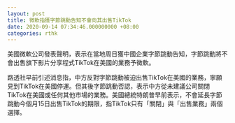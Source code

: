 ```yaml
---
layout: post
title: 微軟指獲字節跳動告知不會向其出售TikTok
date: 2020-09-14 07:34:46.000000000 +08:00
categories: rthk
---
```


美國微軟公司發表聲明，表示在當地周日獲中國企業字節跳動告知，字節跳動將不會出售旗下影片分享程式TikTok在美國的業務予微軟。

路透社早前引述消息指，中方反對字節跳動被迫出售TikTok在美國的業務，寧願見到TikTok在美國停運。但其後字節跳動否認，表示中方從未建議公司關閉TikTok在美國或任何其他市場的業務。美國總統特朗普早前表示，不會延長字節跳動今個月15日出售TikTok的期限，指TikTok只有「關閉」與「出售業務」兩個選擇。
